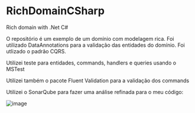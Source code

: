 # RichDomainCSharp
Rich domain with .Net C#


O repositório é um exemplo de um domínio com modelagem rica. Foi utilizado DataAnnotations para a validação das entidades do domínio.
Foi utlizado o padrão CQRS.

Utilizei teste para entidades, commands, handlers e queries usando o MSTest


Utilizei também o pacote Fluent Validation para a validação dos commands

Utilizei o SonarQube para fazer uma análise refinada para o meu código:

![image](https://user-images.githubusercontent.com/57327840/180433106-43e4a257-1f71-4ff8-b954-fe24376f5cae.png)

